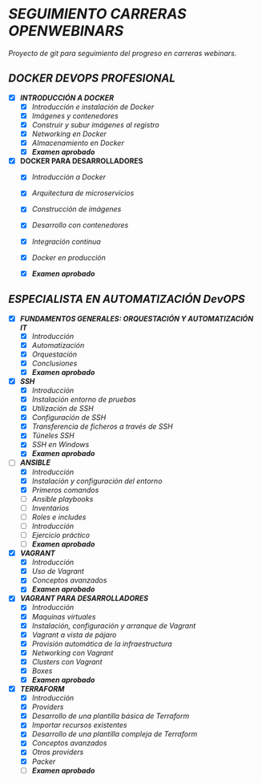 # **_SEGUIMIENTO CARRERAS OPENWEBINARS_**
_Proyecto de git para seguimiento del progreso en carreras webinars._

## **_DOCKER DEVOPS PROFESIONAL_**
  - [X] **_INTRODUCCIÓN A DOCKER_**
       - [X] *Introducción e instalación de Docker*
       - [X] *Imágenes y contenedores*
       - [X] *Construir y subur imágenes al registro*
       - [X] *Networking en Docker*
       - [X] *Almacenamiento en Docker*
       - [X] *__Examen aprobado__*
       
  - [X] **__DOCKER PARA DESARROLLADORES__**
       - [X] *Introducción a Docker*
       - [X] *Arquitectura de microservicios*
       - [X] *Construcción de imágenes*
       - [X] *Desarrollo con contenedores*
       - [X] *Integración continua*
       - [X] *Docker en producción*
       - [X] *__Examen aprobado__*
   
   
   
   
## **_ESPECIALISTA EN AUTOMATIZACIÓN DevOPS_**
  - [X] **_FUNDAMENTOS GENERALES: ORQUESTACIÓN Y AUTOMATIZACIÓN IT_**
       - [X] *Introducción*
       - [X] *Automatización*
       - [X] *Orquestación*
       - [X] *Conclusiones*
       - [X] *__Examen aprobado__*
  - [X] **_SSH_**
       - [X] *Introducción*
       - [X] *Instalación entorno de pruebas*
       - [X] *Utilización de SSH*
       - [X] *Configuración de SSH*
       - [X] *Transferencia de ficheros a través de SSH*
       - [X] *Túneles SSH*
       - [X] *SSH en Windows*
       - [X] *__Examen aprobado__*
  - [ ] **_ANSIBLE_**
       - [X] *Introducción*
       - [X] *Instalación y configuración del entorno*
       - [X] *Primeros comandos*
       - [ ] *Ansible playbooks*
       - [ ] *Inventarios*
       - [ ] *Roles e includes*
       - [ ] *Introducción*
       - [ ] *Ejercicio práctico*
       - [ ] *__Examen aprobado__*
  - [X] **_VAGRANT_**
       - [X] *Introducción*
       - [X] *Uso de Vagrant*
       - [X] *Conceptos avanzados*
       - [X] *__Examen aprobado__*
  - [X] **_VAGRANT PARA DESARROLLADORES_**
       - [X] *Introducción*
       - [X] *Maquinas virtuales*
       - [X] *Instalación, configuración y arranque de Vagrant*
       - [X] *Vagrant a vista de pájaro*
       - [X] *Provisión automática de la infraestructura*
       - [X] *Networking con Vagrant*
       - [X] *Clusters con Vagrant*
       - [X] *Boxes*
       - [X] *__Examen aprobado__*
  - [X] **_TERRAFORM_**
       - [X] *Introducción*
       - [X] *Providers*
       - [X] *Desarrollo de una plantilla básica de Terraform*
       - [X] *Importar recursos existentes*
       - [X] *Desarrollo de una plantilla compleja de Terraform*
       - [X] *Conceptos avanzados*
       - [X] *Otros providers*
       - [X] *Packer*
       - [ ] *__Examen aprobado__*
